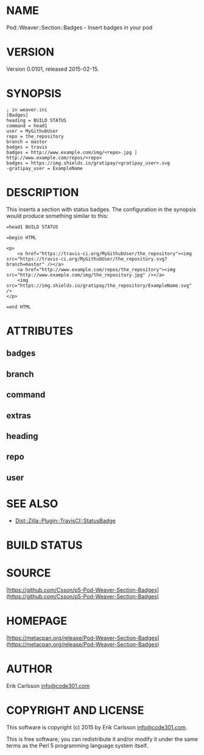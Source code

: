 # NAME

Pod::Weaver::Section::Badges - Insert badges in your pod

# VERSION

Version 0.0101, released 2015-02-15.

# SYNOPSIS

    ; in weaver.ini
    [Badges]
    heading = BUILD STATUS
    command = head1
    user = MyGithubUser
    repo = the_repository
    branch = master
    badges = travis
    badges = http://www.example.com/img/<repo>.jpg | http://www.example.com/repos/<repo>
    badges = https://img.shields.io/gratipay/<gratipay_user>.svg
    -gratipay_user = ExampleName

# DESCRIPTION

This inserts a section with status badges. The configuration in the synopsis would produce something similar to this:

    =head1 BUILD STATUS

    =begin HTML

    <p>
        <a href="https://travis-ci.org/MyGithubUser/the_repository"><img src="https://travis-ci.org/MyGithubUser/the_repository.svg?branch=master" /></a>
        <a href="http://www.example.com/repos/the_repository"><img src="http://www.example.com/img/the_repository.jpg" /></a>
        <img src="https://img.shields.io/gratipay/the_repository/ExampleName.svg" />
    </p>

    =end HTML

# ATTRIBUTES

## badges

## branch

## command

## extras

## heading

## repo

## user

# SEE ALSO

- [Dist::Zilla::Plugin::TravisCI::StatusBadge](https://metacpan.org/pod/Dist::Zilla::Plugin::TravisCI::StatusBadge)

# BUILD STATUS

# SOURCE

[https://github.com/Csson/p5-Pod-Weaver-Section-Badges](https://github.com/Csson/p5-Pod-Weaver-Section-Badges)

# HOMEPAGE

[https://metacpan.org/release/Pod-Weaver-Section-Badges](https://metacpan.org/release/Pod-Weaver-Section-Badges)

# AUTHOR

Erik Carlsson <info@code301.com>

# COPYRIGHT AND LICENSE

This software is copyright (c) 2015 by Erik Carlsson <info@code301.com>.

This is free software; you can redistribute it and/or modify it under
the same terms as the Perl 5 programming language system itself.
